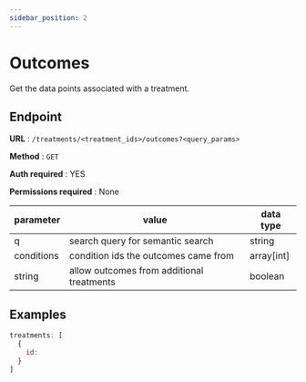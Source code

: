 ```yaml
---
sidebar_position: 2
---
```


# Outcomes

Get the data points associated with a treatment.

## Endpoint

**URL** : `/treatments/<treatment_ids>/outcomes?<query_params>`

**Method** : `GET`

**Auth required** : YES

**Permissions required** : None

| parameter  | value                                                           | data type  |
|------------|-----------------------------------------------------------------|------------|
| q          | search query for semantic search                                | string     |
| conditions | condition ids the outcomes came from                            | array[int] |
| string     | allow outcomes from additional treatments                       | boolean    |



## Examples

```jsx title="GET https://api.mediboard.fyi/treatments/33/outcomes?conditions=14,23&add_ons=12,23"
treatments: [
  {
    id: 
  }
]
```

